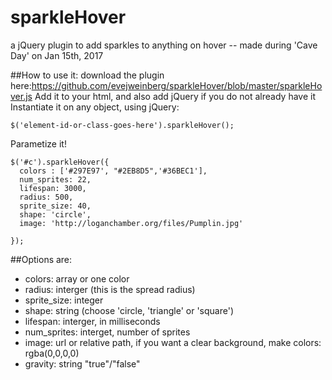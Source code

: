 # sparkleHover
a jQuery plugin to add sparkles to anything on hover -- made during 'Cave Day' on Jan 15th, 2017



##How to use it:
download the plugin here:https://github.com/evejweinberg/sparkleHover/blob/master/sparkleHover.js
Add it to your html, and also add jQuery if you do not already have it
Instantiate it on any object, using jQuery:

```
$('element-id-or-class-goes-here').sparkleHover();

```

Parametize it!

```
$('#c').sparkleHover({
  colors : ['#297E97', "#2EB8D5",'#36BEC1'],
  num_sprites: 22,
  lifespan: 3000,
  radius: 500,
  sprite_size: 40,
  shape: 'circle',
  image: 'http://loganchamber.org/files/Pumplin.jpg'

});

```

##Options are:

-  colors: array or one color
-  radius: interger (this is the spread radius)
-  sprite_size: integer
-  shape: string (choose 'circle, 'triangle' or 'square')
-  lifespan: interger, in milliseconds
-  num_sprites: interget, number of sprites
-  image: url or relative path, if you want a clear background, make colors: rgba(0,0,0,0)
- gravity: string "true"/"false"
